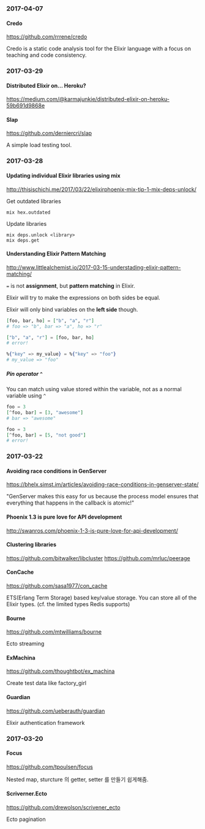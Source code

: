 ### 2017-04-07

#### Credo

https://github.com/rrrene/credo

Credo is a static code analysis tool for the Elixir language with a focus on teaching and code consistency.


### 2017-03-29

#### Distributed Elixir on… Heroku?

https://medium.com/@karmajunkie/distributed-elixir-on-heroku-59b691d9868e

#### Slap

https://github.com/derniercri/slap

A simple load testing tool.


### 2017-03-28

#### Updating individual Elixir libraries using mix

http://thisischichi.me/2017/03/22/elixirphoenix-mix-tip-1-mix-deps-unlock/

Get outdated libraries
```
mix hex.outdated
```

Update libraries
```
mix deps.unlock <library>
mix deps.get
```

#### Understanding Elixir Pattern Matching

http://www.littlealchemist.io/2017-03-15-understading-elixir-pattern-matching/

`=` is not **assignment**, but **pattern matching** in Elixir.

Elixir will try to make the expressions on both sides be equal.

Elixir will only bind variables on the **left side** though.

```elixir
[foo, bar, ho] = ["b", "a", "r"]
# foo => "b", bar => "a", ho => "r"

["b", "a", "r"] = [foo, bar, ho]
# error!

%{"key" => my_value} = %{"key" => "foo"}
# my_value => "foo"
```

##### Pin operator `^`

You can match using value stored within the variable, not as a normal variable using `^`

```elixir
foo = 3
[^foo, bar] = [3, "awesome"]
# bar => "awesome"

foo = 3
[^foo, bar] = [5, "not good"]
# error!
```


### 2017-03-22

#### Avoiding race conditions in GenServer

https://bhelx.simst.im/articles/avoiding-race-conditions-in-genserver-state/

"GenServer makes this easy for us because the process model ensures that everything that happens in the callback is atomic!"

#### Phoenix 1.3 is pure love for API development

http://swanros.com/phoenix-1-3-is-pure-love-for-api-development/

#### Clustering libraries

https://github.com/bitwalker/libcluster
https://github.com/mrluc/peerage

#### ConCache

https://github.com/sasa1977/con_cache

ETS(Erlang Term Storage) based key/value storage.
You can store all of the Elixir types. (cf. the limited types Redis supports)

#### Bourne

https://github.com/mtwilliams/bourne

Ecto streaming

#### ExMachina

https://github.com/thoughtbot/ex_machina

Create test data like factory_girl

#### Guardian

https://github.com/ueberauth/guardian

Elixir authentication framework


### 2017-03-20

#### Focus

https://github.com/tpoulsen/focus

Nested map, sturcture 의 getter, setter 를 만들기 쉽게해줌.

#### Scriverner.Ecto

https://github.com/drewolson/scrivener_ecto

Ecto pagination
